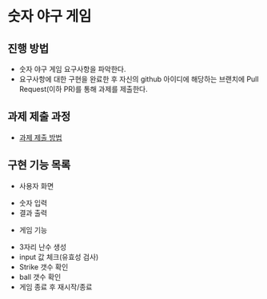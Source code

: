 # 숫자 야구 게임
## 진행 방법
* 숫자 야구 게임 요구사항을 파악한다.
* 요구사항에 대한 구현을 완료한 후 자신의 github 아이디에 해당하는 브랜치에 Pull Request(이하 PR)를 통해 과제를 제출한다.

## 과제 제출 과정
* [과제 제출 방법](https://github.com/next-step/nextstep-docs/tree/master/precourse)

## 구현 기능 목록
 * 사용자 화면
  - 숫자 입력 
  - 결과 출력
 * 게임 기능
  - 3자리 난수 생성
  - input 값 체크(유효성 검사)
  - Strike 갯수 확인
  - ball 갯수 확인
  - 게임 종료 후 재시작/종료

